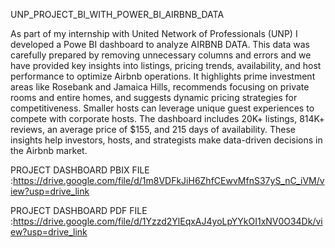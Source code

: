 UNP_PROJECT_BI_WITH_POWER_BI_AIRBNB_DATA

As part of my internship with United Network of Professionals (UNP) I developed a Powe BI dashboard to analyze AIRBNB DATA. This data was carefully prepared by removing unnecessary columns and errors and we have provided key insights into listings, pricing trends, availability, and host performance to optimize Airbnb operations. It highlights prime investment areas like Rosebank and Jamaica Hills, recommends focusing on private rooms and entire homes, and suggests dynamic pricing strategies for competitiveness. Smaller hosts can leverage unique guest experiences to compete with corporate hosts. The dashboard includes 20K+ listings, 814K+ reviews, an average price of $155, and 215 days of availability. These insights help investors, hosts, and strategists make data-driven decisions in the Airbnb market.

PROJECT DASHBOARD PBIX FILE :https://drive.google.com/file/d/1m8VDFkJiH6ZhfCEwvMfnS37yS_nC_iVM/view?usp=drive_link

PROJECT DASHBOARD PDF FILE :https://drive.google.com/file/d/1Yzzd2YlEqxAJ4yoLpYYkOI1xNV0O34Dk/view?usp=drive_link
